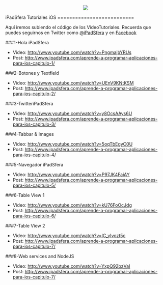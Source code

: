 <p align='center'><img src='http://www.ipadsfera.com/wp-content/uploads/2010/12/Publicidad-iPadSfera.png'/> </p>
iPadSfera Tutoriales iOS 
==========================

Aquí iremos subiendo el código de los VideoTutoriales.
Recuerda que puedes seguirnos en Twitter como <a href="http://twitter.com/ipadsfera">@iPadSfera</a> y en <a href="http://facebook.com/iPadSfera">Facebook</a>

###1-Hola iPadSfera

* Video: http://www.youtube.com/watch?v=PngmajbYRUs 
* Post: http://www.ipadsfera.com/aprende-a-programar-aplicaciones-para-ios-capitulo-1/

###2-Botones y Textfield

* Video: http://www.youtube.com/watch?v=UEnV9KNtKSM 
* Post: http://www.ipadsfera.com/aprende-a-programar-aplicaciones-para-ios-capitulo-2/

###3-TwitteriPadSfera

* Video: http://www.youtube.com/watch?v=y8OcsAAys6U
* Post: http://www.ipadsfera.com/aprende-a-programar-aplicaciones-para-ios-capitulo-3/

###4-Tabbar & Images

* Video: http://www.youtube.com/watch?v=5oqTbEgyC0U
* Post: http://www.ipadsfera.com/aprende-a-programar-aplicaciones-para-ios-capitulo-4/

###5-Navegador iPadSfera

* Video: http://www.youtube.com/watch?v=P97JK4FaiAY
* Post: http://www.ipadsfera.com/aprende-a-programar-aplicaciones-para-ios-capitulo-5/

###6-Table View 1

* Video: http://www.youtube.com/watch?v=kU76FoOcJdg
* Post: http://www.ipadsfera.com/aprende-a-programar-aplicaciones-para-ios-capitulo-6/

###7-Table View 2

* Video: http://www.youtube.com/watch?v=lC_yIvozt5c
* Post: http://www.ipadsfera.com/aprende-a-programar-aplicaciones-para-ios-capitulo-7/

###8-Web services and NodeJS

* Video: http://www.youtube.com/watch?v=YxpQ92bzVaI
* Post: http://www.ipadsfera.com/aprende-a-programar-aplicaciones-para-ios-capitulo-7/
